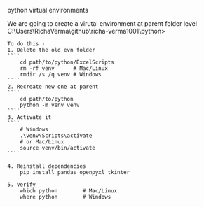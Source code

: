 python virtual environments 

We are going to create a virutal environment at parent folder level 
    C:\Users\RichaVerma\github\richa-verma1001\python>

    To do this - 
    1. Delete the old evn folder
    ````
        cd path/to/python/ExcelScripts
        rm -rf venv      # Mac/Linux
        rmdir /s /q venv # Windows
    ````
    2. Recreate new one at parent
    ````
        cd path/to/python
        python -m venv venv
    ````
    3. Activate it 
    ````
        # Windows
        .\venv\Scripts\activate
        # or Mac/Linux
        source venv/bin/activate
    ````

    4. Reinstall dependencies 
        pip install pandas openpyxl tkinter

    5. Verify
        which python        # Mac/Linux
        where python        # Windows




